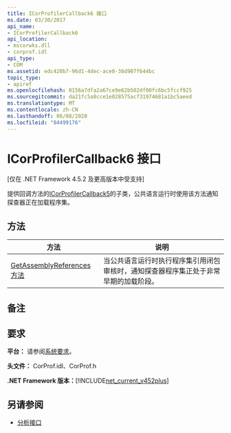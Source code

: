 ```yaml
---
title: ICorProfilerCallback6 接口
ms.date: 03/30/2017
api_name:
- ICorProfilerCallback6
api_location:
- mscorwks.dll
- corprof.idl
api_type:
- COM
ms.assetid: edc420b7-96d1-4dec-ace0-36d907f644bc
topic_type:
- apiref
ms.openlocfilehash: 0156a7dfa2a67ce9e62b502df00fc6bc5fccf925
ms.sourcegitcommit: da21fc5a8cce1e028575acf31974681a1bc5aeed
ms.translationtype: MT
ms.contentlocale: zh-CN
ms.lasthandoff: 06/08/2020
ms.locfileid: "84499176"
---
```

# <a name="icorprofilercallback6-interface"></a>ICorProfilerCallback6 接口
[仅在 .NET Framework 4.5.2 及更高版本中受支持]  
  
 提供回调方法的[ICorProfilerCallback5](icorprofilercallback5-interface.md)的子类，公共语言运行时使用该方法通知探查器正在加载程序集。  
  
## <a name="methods"></a>方法  
  
|方法|说明|  
|------------|-----------------|  
|[GetAssemblyReferences 方法](icorprofilercallback6-getassemblyreferences-method.md)|当公共语言运行时执行程序集引用闭包审核时，通知探查器程序集正处于非常早期的加载阶段。|  
  
## <a name="remarks"></a>备注  
  
## <a name="requirements"></a>要求  
 **平台：** 请参阅[系统要求](../../get-started/system-requirements.md)。  
  
 **头文件：** CorProf.idl、CorProf.h  
  
 **.NET Framework 版本：**[!INCLUDE[net_current_v452plus](../../../../includes/net-current-v452plus-md.md)]  
  
## <a name="see-also"></a>另请参阅

- [分析接口](profiling-interfaces.md)
